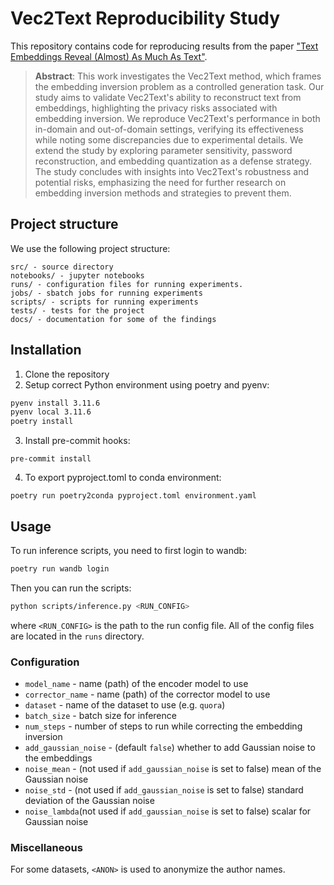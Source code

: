 # Vec2Text Reproducibility Study

This repository contains code for reproducing results from the paper ["Text Embeddings Reveal (Almost) As Much As Text"](https://arxiv.org/abs/2310.06816).

> **Abstract**: This work investigates the Vec2Text method, which frames the embedding inversion problem as a controlled generation task. Our study aims to validate Vec2Text's ability to reconstruct text from embeddings, highlighting the privacy risks associated with embedding inversion. We reproduce Vec2Text's performance in both in-domain and out-of-domain settings, verifying its effectiveness while noting some discrepancies due to experimental details. We extend the study by exploring parameter sensitivity, password reconstruction, and embedding quantization as a defense strategy. The study concludes with insights into Vec2Text's robustness and potential risks, emphasizing the need for further research on embedding inversion methods and strategies to prevent them.

## Project structure

We use the following project structure:

```
src/ - source directory
notebooks/ - jupyter notebooks
runs/ - configuration files for running experiments.
jobs/ - sbatch jobs for running experiments
scripts/ - scripts for running experiments
tests/ - tests for the project
docs/ - documentation for some of the findings
```

## Installation

1. Clone the repository
2. Setup correct Python environment using poetry and pyenv:

```bash
pyenv install 3.11.6
pyenv local 3.11.6
poetry install
```

3. Install pre-commit hooks:

```
pre-commit install
```

4. To export pyproject.toml to conda environment:

```
poetry run poetry2conda pyproject.toml environment.yaml
```

## Usage

To run inference scripts, you need to first login to wandb:

```bash
poetry run wandb login
```

Then you can run the scripts:

```bash
python scripts/inference.py <RUN_CONFIG>
```

where `<RUN_CONFIG>` is the path to the run config file. All of the config files are located in the `runs` directory.

### Configuration

- `model_name` - name (path) of the encoder model to use
- `corrector_name` - name (path) of the corrector model to use
- `dataset` - name of the dataset to use (e.g. `quora`)
- `batch_size` - batch size for inference
- `num_steps` - number of steps to run while correcting the embedding inversion
- `add_gaussian_noise` - (default `false`) whether to add Gaussian noise to the embeddings
- `noise_mean` - (not used if `add_gaussian_noise` is set to false) mean of the Gaussian noise
- `noise_std` - (not used if `add_gaussian_noise` is set to false) standard deviation of the Gaussian noise
- `noise_lambda`(not used if `add_gaussian_noise` is set to false) scalar for Gaussian noise

### Miscellaneous

For some datasets, `<ANON>` is used to anonymize the author names.